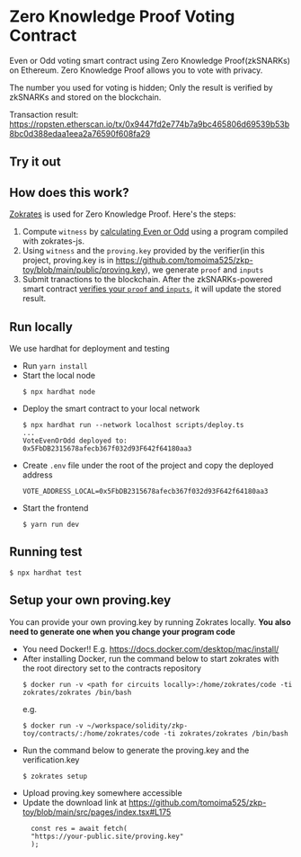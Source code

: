 # Zero Knowledge Proof Voting Contract

Even or Odd voting smart contract using Zero Knowledge Proof(zkSNARKs) on Ethereum. Zero Knowledge Proof allows you to vote with privacy.

The number you used for voting is hidden; Only the result is verified by zkSNARKs and stored on the blockchain.

Transaction result: https://ropsten.etherscan.io/tx/0x9447fd2e774b7a9bc465806d69539b53b8bc0d388edaa1eea2a76590f608fa29

## Try it out

## How does this work?

[Zokrates](https://github.com/Zokrates/ZoKrates) is used for Zero Knowledge Proof. Here's the steps:

1. Compute `witness` by [calculating Even or Odd](https://github.com/tomoima525/zkp-toy/blob/main/src/pages/index.tsx#L84) using a program compiled with zokrates-js.
2. Using `witness` and the `proving.key` provided by the verifier(in this project, proving.key is in https://github.com/tomoima525/zkp-toy/blob/main/public/proving.key), we generate `proof` and `inputs`
3. Submit tranactions to the blockchain. After the zkSNARKs-powered smart contract [verifies your `proof` and `inputs`](https://github.com/tomoima525/zkp-toy/blob/main/contracts/circuits/VoteEvenOrOdd.sol#L359), it will update the stored result.

## Run locally

We use hardhat for deployment and testing

- Run `yarn install`
- Start the local node
  ```
  $ npx hardhat node
  ```
- Deploy the smart contract to your local network
  ```
  $ npx hardhat run --network localhost scripts/deploy.ts
  ...
  VoteEvenOrOdd deployed to: 0x5FbDB2315678afecb367f032d93F642f64180aa3
  ```
- Create `.env` file under the root of the project and copy the deployed address
  ```
  VOTE_ADDRESS_LOCAL=0x5FbDB2315678afecb367f032d93F642f64180aa3
  ```
- Start the frontend
  ```
  $ yarn run dev
  ```

## Running test

```
$ npx hardhat test
```

## Setup your own proving.key

You can provide your own proving.key by running Zokrates locally. **You also need to generate one when you change your program code**

- You need Docker!! E.g. https://docs.docker.com/desktop/mac/install/
- After installing Docker, run the command below to start zokrates with the root directory set to the contracts repository
  ```
  $ docker run -v <path for circuits locally>:/home/zokrates/code -ti zokrates/zokrates /bin/bash
  ```
  e.g.
  ```
  $ docker run -v ~/workspace/solidity/zkp-toy/contracts/:/home/zokrates/code -ti zokrates/zokrates /bin/bash
  ```
- Run the command below to generate the proving.key and the verification.key
  ```
  $ zokrates setup
  ```
- Upload proving.key somewhere accessible
- Update the download link at https://github.com/tomoima525/zkp-toy/blob/main/src/pages/index.tsx#L175
  ```
    const res = await fetch(
    "https://your-public.site/proving.key"
    );
  ```
